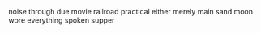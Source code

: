 noise through due movie railroad practical either merely main sand moon wore everything spoken supper